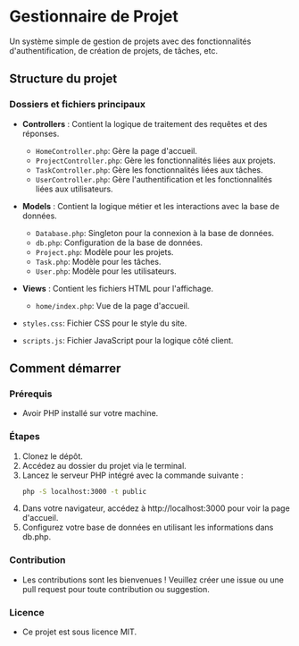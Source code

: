 # Gestionnaire de Projet

Un système simple de gestion de projets avec des fonctionnalités d'authentification, de création de projets, de tâches, etc.

## Structure du projet

### Dossiers et fichiers principaux

- **Controllers** : Contient la logique de traitement des requêtes et des réponses.
  - `HomeController.php`: Gère la page d'accueil.
  - `ProjectController.php`: Gère les fonctionnalités liées aux projets.
  - `TaskController.php`: Gère les fonctionnalités liées aux tâches.
  - `UserController.php`: Gère l'authentification et les fonctionnalités liées aux utilisateurs.

- **Models** : Contient la logique métier et les interactions avec la base de données.
  - `Database.php`: Singleton pour la connexion à la base de données.
  - `db.php`: Configuration de la base de données.
  - `Project.php`: Modèle pour les projets.
  - `Task.php`: Modèle pour les tâches.
  - `User.php`: Modèle pour les utilisateurs.

- **Views** : Contient les fichiers HTML pour l'affichage.
  - `home/index.php`: Vue de la page d'accueil.

- `styles.css`: Fichier CSS pour le style du site.
- `scripts.js`: Fichier JavaScript pour la logique côté client.

## Comment démarrer

### Prérequis

- Avoir PHP installé sur votre machine.

### Étapes

1. Clonez le dépôt.
2. Accédez au dossier du projet via le terminal.
3. Lancez le serveur PHP intégré avec la commande suivante :
   ```bash
   php -S localhost:3000 -t public
1. Dans votre navigateur, accédez à http://localhost:3000 pour voir la page d'accueil.
2. Configurez votre base de données en utilisant les informations dans db.php.
### Contribution
- Les contributions sont les bienvenues ! Veuillez créer une issue ou une pull request pour toute contribution ou suggestion.

### Licence
- Ce projet est sous licence MIT.

